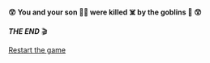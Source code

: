 **😲 You and your son 👦🏻 were killed ☠️ by the goblins 👺 😲**

***THE END*** 🎬

[Restart the game](../begin-journey.md)